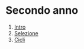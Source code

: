 # Secondo anno

1. [Intro](anno2/intro.md)
2. [Selezione](anno2/selezione.md)
3. [Cicli](anno2/cicli.md)
